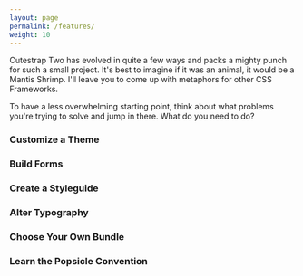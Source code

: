 ```yaml
---
layout: page
permalink: /features/
weight: 10
---
```


Cutestrap Two has evolved in quite a few ways and packs a mighty punch for such
a small project. It's best to imagine if it was an animal, it would be a Mantis
Shrimp. I'll leave you to come up with metaphors for other CSS Frameworks.

To have a less overwhelming starting point, think about what problems you're
trying to solve and jump in there. What do you need to do?

### Customize a Theme

### Build Forms

### Create a Styleguide

### Alter Typography

### Choose Your Own Bundle

### Learn the Popsicle Convention

